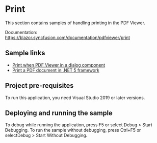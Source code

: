 # Print
This section contains samples of handling printing in the PDF Viewer.

Documentation: https://blazor.syncfusion.com/documentation/pdfviewer/print

## Sample links
* <a href="PDF Viewer in a Dialog">Print when PDF Viewer in a dialog component</a>
* <a href="Print PDF document in .Net 5">Print a PDF document in .NET 5 framework</a>

## Project pre-requisites
To run this application, you need Visual Studio 2019 or later versions.

## Deploying and running the sample
To debug while running the application, press F5 or select Debug > Start Debugging. To run the sample without debugging, press Ctrl+F5 or selectDebug > Start Without Debugging.